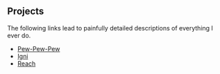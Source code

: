 ## Projects

The following links lead to painfully detailed descriptions of everything I ever do.

- [Pew-Pew-Pew](projects/pew-pew-pew)
- [Igni](projects/igni)
- [Reach](projects/reach)